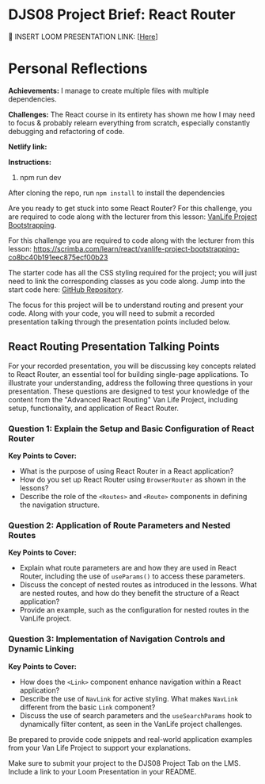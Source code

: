 # DJS08 Project Brief: React Router

🎥 INSERT LOOM PRESENTATION LINK: [[Here](https://www.loom.com/share/82e65bf646d345c480d6adc2f894ae38?sid=ab579528-7fc6-443b-b752-1bea7ba68d19)]

# Personal Reflections

**Achievements:** I manage to create multiple files with multiple dependencies.

**Challenges:** The React course in its entirety has shown me how I may need to focus & probably relearn everything from scratch, especially constantly debugging and refactoring of code.

**Netlify link:**

**Instructions:**

1. npm run dev

After cloning the repo, run `npm install` to install the dependencies

Are you ready to get stuck into some React Router? For this challenge, you are required to code along with the lecturer from this lesson: [VanLife Project Bootstrapping](https://scrimba.com/learn/react/vanlife-project-bootstrapping-co8bc40b191eec875ecf00b23).

For this challenge you are required to code along with the lecturer from this lesson: https://scrimba.com/learn/react/vanlife-project-bootstrapping-co8bc40b191eec875ecf00b23

The starter code has all the CSS styling required for the project; you will just need to link the corresponding classes as you code along. Jump into the start code here: [GitHub Repository](https://github.com/CodeSpace-Academy/StudentNo_Classcode_Group_Name-Surname_DJS08/tree/main).

The focus for this project will be to understand routing and present your code. Along with your code, you will need to submit a recorded presentation talking through the presentation points included below.

## React Routing Presentation Talking Points

For your recorded presentation, you will be discussing key concepts related to React Router, an essential tool for building single-page applications. To illustrate your understanding, address the following three questions in your presentation. These questions are designed to test your knowledge of the content from the "Advanced React Routing" Van Life Project, including setup, functionality, and application of React Router.

### Question 1: Explain the Setup and Basic Configuration of React Router

**Key Points to Cover:**

- What is the purpose of using React Router in a React application?
- How do you set up React Router using `BrowserRouter` as shown in the lessons?
- Describe the role of the `<Routes>` and `<Route>` components in defining the navigation structure.

### Question 2: Application of Route Parameters and Nested Routes

**Key Points to Cover:**

- Explain what route parameters are and how they are used in React Router, including the use of `useParams()` to access these parameters.
- Discuss the concept of nested routes as introduced in the lessons. What are nested routes, and how do they benefit the structure of a React application?
- Provide an example, such as the configuration for nested routes in the VanLife project.

### Question 3: Implementation of Navigation Controls and Dynamic Linking

**Key Points to Cover:**

- How does the `<Link>` component enhance navigation within a React application?
- Describe the use of `NavLink` for active styling. What makes `NavLink` different from the basic `Link` component?
- Discuss the use of search parameters and the `useSearchParams` hook to dynamically filter content, as seen in the VanLife project challenges.

Be prepared to provide code snippets and real-world application examples from your Van Life Project to support your explanations.

Make sure to submit your project to the DJS08 Project Tab on the LMS. Include a link to your Loom Presentation in your README.
